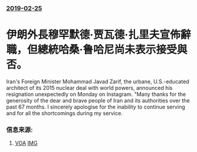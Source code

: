 ### [2019-02-25](/news/2019/02/25/index.md)

##### 
# 伊朗外長穆罕默德·贾瓦德·扎里夫宣佈辭職，但總統哈桑·鲁哈尼尚未表示接受與否。 

Iran's Foreign Minister Mohammad Javad Zarif, the urbane, U.S.-educated architect of its 2015 nuclear deal with world powers, announced his resignation unexpectedly on Monday on Instagram. "Many thanks for the generosity of the dear and brave people of Iran and its authorities over the past 67 months. I sincerely apologise for the inability to continue serving and for all the shortcomings during my service.


### 信息来源:

1. [VOA](https://www.voanews.com/a/iran-s-foreign-minister-zarif-architect-of-nuclear-deal-resigns/4803423.html) [IMG](https://media.voltron.voanews.com/Drupal/01live-166/2019-04/70D5EFDF-ECA0-436D-AF33-173FD8CB37F7.jpg)
